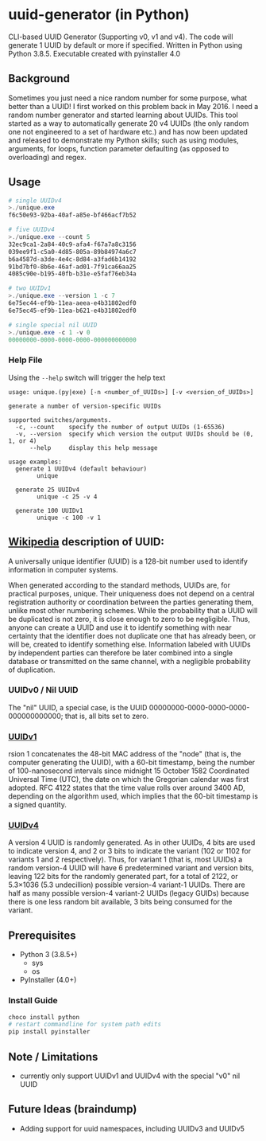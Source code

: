 # uuid-generator (in Python)
CLI-based UUID Generator (Supporting v0, v1 and v4). The code will generate 1 UUID by default or more if specified. Written in Python using Python 3.8.5. Executable created with pyinstaller 4.0

## Background
Sometimes you just need a nice random number for some purpose, what better than a UUID! I first worked on this problem back in May 2016. I need a random number generator and started learning about UUIDs. This tool started as a way to automatically generate 20 v4 UUIDs (the only random one not engineered to a set of hardware etc.) and has now been updated and released to demonstrate my Python skills; such as using modules, arguments, for loops, function parameter defaulting (as opposed to overloading) and regex. 

## Usage
```powershell
# single UUIDv4
>./unique.exe
f6c50e93-92ba-40af-a85e-bf466acf7b52

# five UUIDv4
>./unique.exe --count 5
32ec9ca1-2a84-40c9-afa4-f67a7a8c3156
039ee9f1-c5a0-4d85-805a-89b84974a6c7
b6a4587d-a3de-4e4c-8d84-a3fad6b14192
91bd7bf0-8b6e-46af-ad01-7f91ca66aa25
4085c90e-b195-40fb-b31e-e5faf76eb34a

# two UUIDv1
>./unique.exe --version 1 -c 7
6e75ec44-ef9b-11ea-aeea-e4b31802edf0
6e75ec45-ef9b-11ea-b621-e4b31802edf0

# single special nil UUID
>./unique.exe -c 1 -v 0
00000000-0000-0000-0000-000000000000

```
### Help File
Using the ```--help``` switch will trigger the help text
```
usage: unique.(py|exe) [-n <number_of_UUIDs>] [-v <version_of_UUIDs>]

generate a number of version-specific UUIDs

supported switches/arguments.
  -c, --count    specify the number of output UUIDs (1-65536)
  -v, --version  specify which version the output UUIDs should be (0, 1, or 4)
      --help     display this help message

usage examples:
  generate 1 UUIDv4 (default behaviour)
        unique

  generate 25 UUIDv4
        unique -c 25 -v 4

  generate 100 UUIDv1
        unique -c 100 -v 1
```

## [Wikipedia](https://https://en.wikipedia.org/wiki/Universally_unique_identifier) description of UUID:
A universally unique identifier (UUID) is a 128-bit number used to identify information in computer systems.

When generated according to the standard methods, UUIDs are, for practical purposes, unique. Their uniqueness does not depend on a central registration authority or coordination between the parties generating them, unlike most other numbering schemes. While the probability that a UUID will be duplicated is not zero, it is close enough to zero to be negligible. Thus, anyone can create a UUID and use it to identify something with near certainty that the identifier does not duplicate one that has already been, or will be, created to identify something else. Information labeled with UUIDs by independent parties can therefore be later combined into a single database or transmitted on the same channel, with a negligible probability of duplication.

### UUIDv0 / Nil UUID
The "nil" UUID, a special case, is the UUID 00000000-0000-0000-0000-000000000000; that is, all bits set to zero.

### [UUIDv1](https://en.wikipedia.org/wiki/Universally_unique_identifier#Version_1_(date-time_and_MAC_address))
rsion 1 concatenates the 48-bit MAC address of the "node" (that is, the computer generating the UUID), with a 60-bit timestamp, being the number of 100-nanosecond intervals since midnight 15 October 1582 Coordinated Universal Time (UTC), the date on which the Gregorian calendar was first adopted. RFC 4122 states that the time value rolls over around 3400 AD, depending on the algorithm used, which implies that the 60-bit timestamp is a signed quantity. 

### [UUIDv4](https://en.wikipedia.org/wiki/Universally_unique_identifier#Version_4_(random))
A version 4 UUID is randomly generated. As in other UUIDs, 4 bits are used to indicate version 4, and 2 or 3 bits to indicate the variant (102 or 1102 for variants 1 and 2 respectively). Thus, for variant 1 (that is, most UUIDs) a random version-4 UUID will have 6 predetermined variant and version bits, leaving 122 bits for the randomly generated part, for a total of 2122, or 5.3×1036 (5.3 undecillion) possible version-4 variant-1 UUIDs. There are half as many possible version-4 variant-2 UUIDs (legacy GUIDs) because there is one less random bit available, 3 bits being consumed for the variant.

## Prerequisites
* Python 3 (3.8.5+)
  * sys
  * os
* PyInstaller (4.0+)

### Install Guide
```powershell
choco install python
# restart commandline for system path edits
pip install pyinstaller
```

## Note / Limitations
* currently only support UUIDv1 and UUIDv4 with the special "v0" nil UUID

## Future Ideas (braindump)
* Adding support for uuid namespaces, including UUIDv3 and UUIDv5

